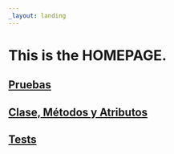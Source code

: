 ```yaml
---
_layout: landing
---
```


# This is the **HOMEPAGE**.

## [Pruebas](Cobertura/index.html)
## [Clase, Métodos y Atributos](docs/Bank.Domain.html)

## [Tests](docs/Bank.Domain.Tests.html)
